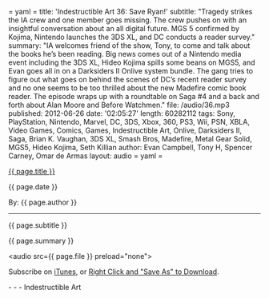 = yaml =
title: 'Indestructible Art 36: Save Ryan!'
subtitle: "Tragedy strikes the IA crew and one member goes missing. The crew pushes on with an insightful conversation about an all digital future. MGS 5 confirmed by Kojima, Nintendo launches the 3DS XL, and DC conducts a reader survey."
summary: "IA welcomes friend of the show, Tony, to come and talk about the books he’s been reading. Big news comes out of a Nintendo media event including the  3DS XL, Hideo Kojima spills some beans on MGS5, and Evan goes all in on a Darksiders II Onlive system bundle. The gang tries to figure out what goes on behind the scenes of DC’s recent reader survey and no one seems to be too thrilled about the new Madefire comic book reader. The episode wraps up with a roundtable on Saga #4 and a back and forth about Alan Moore and Before Watchmen."
file: /audio/36.mp3
published: 2012-06-26
date: '02:05:27'
length: 60282112
tags: Sony, PlayStation, Nintendo, Marvel, DC, 3DS, Xbox, 360, PS3, Wii, PSN, XBLA, Video Games, Comics, Games, Indestructible Art, Onlive, Darksiders II, Saga, Brian K. Vaughan, 3DS XL, Smash Bros, Madefire, Metal Gear Solid, MGS5, Hideo Kojima, Seth Killian
author: Evan Campbell, Tony H, Spencer Carney, Omar de Armas
layout: audio
= yaml =

<a href="{{ page.url }}" class='postTitleLink'><p class='postTitle'>{{ page.title }}</p></a>
<p class='postPublished'>{{ page.date }}</p>
<p class='postAuthor'>By: {{ page.author }}</p>
<hr>
<p class='podcastSummary'>{{ page.subtitle }}</p>

<p class='podcastSummary'>{{ page.summary }}</p>

<audio src={{ page.file }} preload="none"></audio>
<p class='subLinks'>Subscribe on <a href='http://bit.ly/iapodcast'>iTunes</a>, or <a href={{ page.file }}>Right Click and "Save As" to Download</a>.</p>
- - -
Indestructible Art
